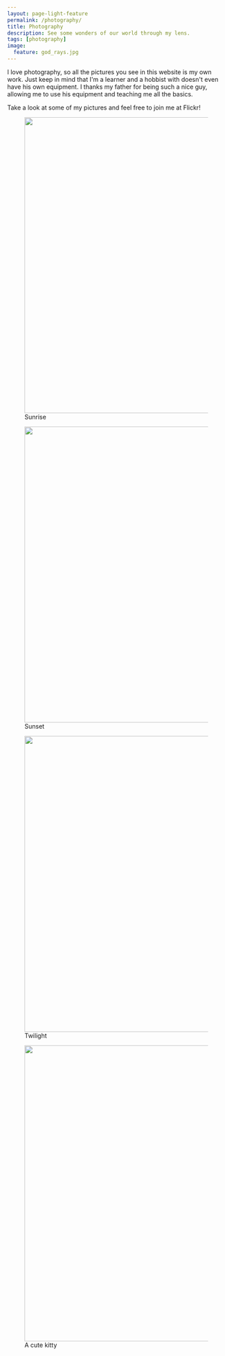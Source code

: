```yaml
---
layout: page-light-feature
permalink: /photography/
title: Photography
description: See some wonders of our world through my lens.
tags: [photography]
image:
  feature: god_rays.jpg
---
```


I love photography, so all the pictures you see in this website is my own work. Just keep in mind that I'm a learner and a hobbist with doesn't even have his own equipment. I thanks my father for being such a nice guy, allowing me to use his equipment and teaching me all the basics.

Take a look at some of my pictures and feel free to join me at Flickr!

<figure>
    <a href="https://www.flickr.com/photos/allanino/13614422094/">
        <img src="https://farm8.staticflickr.com/7084/13614422094_5a96c6d81f_b.jpg" width="1024" height="683">
    </a>
    <figcaption>Sunrise</figcaption>
</figure>

<figure>
    <a href="https://www.flickr.com/photos/allanino/13223140613/">
        <img src="https://farm8.staticflickr.com/7264/13223140613_ecdae0ee9f_b.jpg" width="1024" height="683">
    </a>
    <figcaption>Sunset</figcaption>
</figure>

<figure>
    <a href="https://www.flickr.com/photos/allanino/13222819605/">
        <img src="https://farm8.staticflickr.com/7091/13222819605_f93167f649_b.jpg" width="1024" height="683">
    </a>
    <figcaption>Twilight</figcaption>
</figure>

<!-- <figure>
    <a href="https://www.flickr.com/photos/allanino/13995453099/">
        <img src="https://farm3.staticflickr.com/2895/13995453099_01c8aed37d_b.jpg" width="1024" height="683">
    </a>
    <figcaption>Silhouette </figcaption>
</figure> -->

<figure>
    <a href="https://www.flickr.com/photos/allanino/14179494662/">
        <img src="https://farm6.staticflickr.com/5114/14179494662_529a1c85b9_b.jpg" width="1024" height="683">
    </a>
    <figcaption> A cute kitty</figcaption>
</figure>